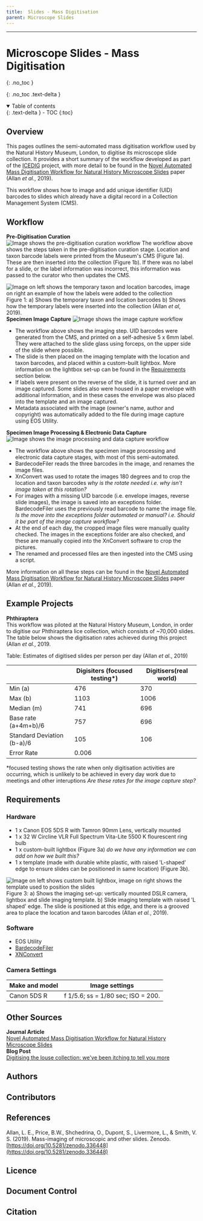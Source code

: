 ```yaml
---
title:  Slides - Mass Digitisation
parent: Microscope Slides
---
```


---
# Microscope Slides - Mass Digitisation
{: .no_toc }

  {: .no_toc .text-delta }
<details open markdown="block">
  <summary>
    Table of contents
  </summary>
  {: .text-delta }
- TOC
{:toc}
</details>
 
## Overview
This pages outlines the semi-automated mass digitisation workflow used by the Natural History Museum, London, to digitise its microscope slide collection. It provides a short summary of the workflow developed as part of
the [ICEDIG](https://icedig.eu) project, with more detail to be found in the [Novel Automated Mass Digitisation Workflow for Natural History Microscope Slides](https://doi.org/10.5281/zenodo.3364481)  paper (Allan *et al.*, 2019).

This workflow shows how to image and add unique identifier (UID) barcodes to slides which already have a  digital record in a Collection Management System (CMS).

## Workflow

**Pre-Digitisation Curation**
![Image shows the pre-digitisation curation workflow](https://github.com/lmfrench/lmfrench.github.io/blob/main/images/SlidePreDig.PNG?raw=true)
The workflow above shows the steps taken in the pre-digitisation curation stage. Location and taxon barcode labels were printed from the Museum's CMS (Figure 1a). These are then inserted into the collection (Figure 1b).
If there was no label for a slide, or the label information was incorrect, this information was passed to the curator who then updates the CMS.

![Image on left shows the temporary taxon and location barcodes, image on right an example of how the labels were added to the collection](https://github.com/lmfrench/lmfrench.github.io/blob/main/images/SlideLabel.png?raw=true)
Figure 1: a) Shows the temporary taxon and location barcodes b) Shows how the temporary labels were inserted into the collection (Allan *et al*, 2019).\
**Specimen Image Capture**
![Image shows the image capture workflow](https://github.com/lmfrench/lmfrench.github.io/blob/main/images/SlideSIC.PNG?raw=true)
* The workflow above shows the imaging step. UID barcodes were generated from the CMS, and printed on a self-adhesive 5 x 6mm label. They were attached to the slide glass using forceps, on the upper side of the slide where possible.
* The slide is then placed on the imaging template with the location and taxon barcodes, and placed within a custom-built lightbox. More information on the lightbox set-up can be found in the 
[Requirements](https://lmfrench.github.io/MicroscopeSlides/MicroscopeSlideMassDig.html#requirements) section below. 
* If labels were present on the reverse of the slide, it is turned over and an image captured. Some slides also were housed in a paper envelope with additional information, 
and in these cases the envelope was also placed into the template and an image captured.
* Metadata associated with the image (owner's name, author and copyright) was automatically added to the file during image capture using EOS Utility.

**Specimen Image Processing & Electronic Data Capture**
![Image shows the image processing and data capture workflow](https://github.com/lmfrench/lmfrench.github.io/blob/main/images/SlideEDC.PNG?raw=true)
* The workflow above shows the specimen image processing and electronic data capture stages, with most of this semi-automated. 
* BardecodeFiler reads the three barcodes in the image, and renames the image files.
* XnConvert was used to rotate the images 180 degrees and to crop the location and taxon barcodes *why is the rotate needed i.e. why isn't image taken at this rotation?*
* For images with a missing UID barcode (i.e. envelope images, reverse slide images), the image is saved into an exceptions folder. BardecodeFiler uses the previously read barcode to name the image file. *Is the move into the exceptions folder automated or manual? i.e. Should it be part of the image capture workflow?*
* At the end of each day, the cropped image files were manually quality checked. The images in the exceptions folder are also checked, and these are manually copied into the XnConvert software to crop the pictures.
* The renamed and processed files are then ingested into the CMS using a script.

 More information on all these steps can be found in the [Novel Automated Mass Digitisation Workflow for Natural History Microscope Slides](https://doi.org/10.5281/zenodo.3364481)  paper (Allan *et al.*, 2019).

## Example Projects
**Phthiraptera**\
This workflow was piloted at the Natural History Museum, London, in order to digitise our Phthiraptera lice collection, which consists of ~70,000 slides. The table below shows the digitisation rates achieved during this project (Allan *et al.*, 2019.

Table: Estimates of digitised slides per person per day (Allan *et al.*, 2019)

|                           | Digisiters (focused testing*) | Digitisers(real world) |
|---------------------------|-------------------------------|----------------------- |
| Min  (a)                  | 476                           | 370                    |  
| Max  (b)                  | 1103                          | 1006                   |
| Median (m)                | 741                           | 696                    |
| Base rate (a+4m+b)/6      | 757                           | 696                    | 
| Standard Deviation (b-a)/6| 105                           | 106                    |
| Error Rate                | 0.006                                                  |

*focused testing shows the rate when only digitisation activities are occurring, which is unlikely to be achieved in every day work due to meetings and other interuptions
*Are these rates for the image capture step?*

## Requirements

### Hardware
* 1 x Canon EOS 5DS R with Tamron 90mm Lens, vertically mounted
* 1 x 32 W Circline VLR Full Spectrum Vita-Lite 5500 K flourescent ring bulb
* 1 x custom-built lightbox (Figure 3a) *do we have any information we can add on how we built this?*
* 1 x template (made with durable white plastic, with raised 'L-shaped' edge to ensure slides can be positioned in same location) (Figure 3b).

![Image on left shows custom built lightbox, image on right shows the template used to position the slides](https://github.com/lmfrench/lmfrench.github.io/blob/main/images/SlideSetup.png?raw=true)
Figure 3: a) Shows the imaging set-up: vertically mounted DSLR camera, lightbox and slide imaging template. b) Slide imaging template with raised 'L shaped' edge. The slide is positioned at this edge, 
and there is a grooved area to place the location and taxon barcodes (Allan *et al.*, 2019).

### Software
* EOS Utility
* [BardecodeFiler](http://www.bardecode.com/en1/app/bardecodefiler/) 
* [XNConvert](https://www.xnview.com/en/xnconvert/)

### Camera Settings

| Make and model | Image settings                     |
|----------------|------------------------------------|
| Canon 5DS R    | f 1/5.6; ss = 1/80 sec; ISO = 200. |

## Other Sources
**Journal Article**\
[Novel Automated Mass Digitisation Workflow for Natural History Microscope Slides](https://doi.org/10.5281/zenodo.3364481)\
**Blog Post**\
[Digitising the louse collection: we've been itching to tell you more](https://www.nhm.ac.uk/discover/news/2018/february/digitising-the-louse-collection-we-ve-been-itching-to-tell-you-.html)

## Authors

## Contributors

## References
Allan, L. E., Price, B.W., Shchedrina, O., Dupont, S., Livermore, L., & Smith, V. S. (2019). Mass-imaging of microscopic and other slides. Zenodo. [https://doi.org/10.5281/zenodo.336448](https://doi.org/10.5281/zenodo.336448)
## Licence

## Document Control

## Citation

